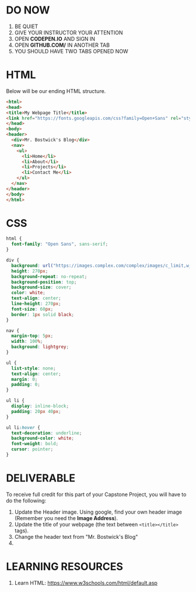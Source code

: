 # DO NOW

1.  BE QUIET
2.  GIVE YOUR INSTRUCTOR YOUR ATTENTION
3.  OPEN **CODEPEN.IO** AND SIGN IN
4.  OPEN **GITHUB.COM/** IN ANOTHER TAB
5.  YOU SHOULD HAVE TWO TABS OPENED NOW

# HTML

Below will be our ending HTML structure.

```html
<html>
<head>
<title>My Webpage Title</title>
<link href="https://fonts.googleapis.com/css?family=Open+Sans" rel="stylesheet">
</head>
<body>
<header>
  <div>Mr. Bostwick's Blog</div>
  <nav>
    <ul>
      <li>Home</li>
      <li>About</li>
      <li>Projects</li>
      <li>Contact Me</li>
    </ul>
  </nav>
</header>
</body>
</html>
```

# CSS

```css
html {
  font-family: "Open Sans", sans-serif;
}

div {
  background: url("https://images.complex.com/complex/images/c_limit,w_680/fl_lossy,pg_1,q_auto/necg5t6ikqpsh8zkfhj6/lebron-james-cavaliers-celtics-january-2018");
  height: 270px;
  background-repeat: no-repeat;
  background-position: top;
  background-size: cover;
  color: white;
  text-align: center;
  line-height: 270px;
  font-size: 60px;
  border: 1px solid black;
}

nav {
  margin-top: 5px;
  width: 100%;
  background: lightgrey;
}

ul {
  list-style: none;
  text-align: center;
  margin: 0;
  padding: 0;
}

ul li {
  display: inline-block;
  padding: 20px 40px;
}

ul li:hover {
  text-decoration: underline;
  background-color: white;
  font-weight: bold;
  cursor: pointer;
}
```

# DELIVERABLE

To receive full credit for this part of your Capstone Project, you will have to do the following:

1.  Update the Header image. Using google, find your own header image (Remember you need the **Image Address**).
2.  Update the title of your webpage (the text between `<title></title>` tags).
3.  Change the header text from "Mr. Bostwick's Blog"
4.

# LEARNING RESOURCES

1.  Learn HTML: https://www.w3schools.com/html/default.asp
